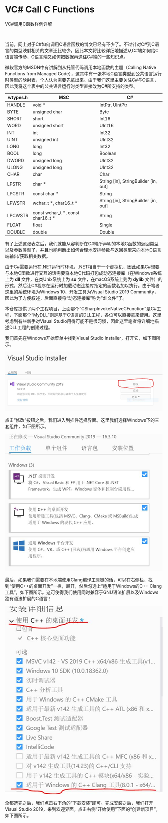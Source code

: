 # VC# Call C Functions
VC#调用C函数样例详解

<br />

当前，网上对于C#如何调用C语言函数的博文已经有不少了。不过针对C#到C语言的类型映射相关的文章还比较少，因此本文将比较详细地描述从C#端如何给C语言端传参，C语言端又如何把数据再送往C#端的一些知识点。

微软官方的MSDN中有讲解到从托管代码调用本地函数的主题（Calling Native Functions from Managed Code），这其中有一张本地C语言类型到公共语言运行时类型的映射表，个人认为需要先拿出来。由于我们这里主要关注C#与C语言，因此我将这个表中的公共语言运行时类型直接改为C#所支持的类型。

 wtypes.h | MSC | C#
 ---- | ----- | ------
 HANDLE | void \* | IntPtr, UIntPtr
 BYTE | unsigned char | Byte
 SHORT | short | Int16
 WORD | unsigned short | UInt16
 INT | int | Int32
 UINT | unsigned int | UInt32
 LONG | long | Int32
 BOOL | long | Boolean
 DWORD | unsigned long | UInt32
 ULONG | unsigned long | UInt32
 CHAR | char | Char
 LPSTR | char \* | String [in], StringBuilder [in, out]
 LPCSTR | const char \* | String
 LPWSTR | wchar_t \*, char16_t \* | String [in], StringBuilder [in, out]
 LPCWSTR | const wchar_t \*, const char16_t \* | String
 FLOAT | float | Single
 DOUBLE | double | Double

有了上述这张表之后，我们就能从容判断在C#端所声明的本地C函数的返回类型以及参数类型了，并且也能判断出如何合理地安排参数与返回类型来向本地C语言端输出/获取相关数据。

由于C#需要运行在.NET运行时环境，.NET相当于一个虚拟机，因此如果C#想要与本地C函数进行交互的话需要将本地C代码打包成动态连接库（在Windows系统上为 **dll** 文件，在类Unix系统上为 **so** 文件，在macOS系统上则为 **dylib** 文件）的形式，然后让C#程序在运行时加载动态连接库指定的函数名加以执行。由于笔者这里的系统环境为Windows 10，开发工具为Visual Studio 2019 Community，因此为了方便叙述，后面直接将“动态连接库”称为“dll文件”了。

本仓库提供了两个工程项目，上面那个“CSharpInvokeNativeCFunction”是C#工程，下面那个“MyDLL”则是基于C语言的DLL工程，各位可以直接拿来使用。这里考虑到有些新手对Visual Studio用得可能不是很习惯，因此这里笔者将详细地描述DLL工程的创建过程。

我们首先在Windows开始菜单中找到Visual Studio Installer，打开它，如下图所示。

![1](https://github.com/zenny-chen/VCSharp-Call-C-Functions/blob/master/images/1.JPG)

点击“修改”按钮之后，我们进入到插件选择界面。这里我们选择Windows下的三套组件，如下图所示。

![2](https://github.com/zenny-chen/VCSharp-Call-C-Functions/blob/master/images/2.JPG)

最后，如果我们需要在本地端使用Clang编译工具链的话，可以在右侧栏，找到“使用C++的桌面开发”一栏，展开，然后勾选上“适用于Windows的C++ Clang工具”，如下图所示。这可使得我们使用同时兼容于GNU语法扩展以及Windows独有语法扩展的C语言！

![3](https://github.com/zenny-chen/VCSharp-Call-C-Functions/blob/master/images/3.JPG)

全都选完之后，我们点击右下角的“下载安装”即可。完成安装之后，我们打开Visual Studio 2019，来到欢迎界面。点击右侧“开始使用”下面的“创建新项目”，如下图所示。
